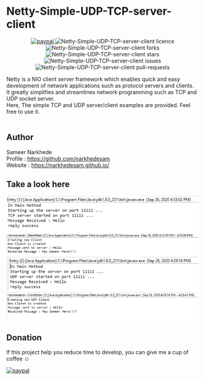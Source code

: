 # Netty-Simple-UDP-TCP-server-client
<p align="center">
    <a href="https://paypal.me/sameernarkhede/250">
        <img src="https://img.shields.io/badge/Donate-PayPal-green.svg" alt="paypal" />
    </a>
    <img src="https://img.shields.io/github/license/narkhedesam/Netty-Simple-UDP-TCP-server-client" alt="Netty-Simple-UDP-TCP-server-client licence" />
    <img src="https://img.shields.io/github/forks/narkhedesam/Netty-Simple-UDP-TCP-server-client" alt="Netty-Simple-UDP-TCP-server-client forks" />
    <img src="https://img.shields.io/github/stars/narkhedesam/Netty-Simple-UDP-TCP-server-client" alt="Netty-Simple-UDP-TCP-server-client stars" />
    <img src="https://img.shields.io/github/issues/narkhedesam/Netty-Simple-UDP-TCP-server-client" alt="Netty-Simple-UDP-TCP-server-client issues" />
    <img src="https://img.shields.io/github/issues-pr/narkhedesam/Netty-Simple-UDP-TCP-server-client" alt="Netty-Simple-UDP-TCP-server-client pull-requests" />
</p>

Netty is a NIO client server framework which enables quick and easy development of network applications such as protocol servers and clients. It greatly simplifies and streamlines network programming such as TCP and UDP socket server.
<br/>
Here, The simple TCP and UDP server/client examples are provided. Feel free to use it.
<br/><br/>

## Author 
Sameer Narkhede <br/>
Profile : https://github.com/narkhedesam <br/>
Website : https://narkhedesam.github.io/ 

## Take a look here


![Screenshot](tcp_server.png)
![Screenshot](tcp_client.png)
<br/>
![Screenshot](udp_server.png)
![Screenshot](udp_client.png)


## Donation

If this project help you reduce time to develop, you can give me a cup of coffee :relaxed: 
<br/>

[![paypal](https://www.paypalobjects.com/en_US/i/btn/btn_donateCC_LG.gif)](https://paypal.me/sameernarkhede/250)

 

